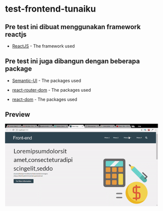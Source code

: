 # test-frontend-tunaiku

## Pre test ini dibuat menggunakan framework reactjs

* [ReactJS](https://reactjs.org/) - The framework used



## Pre test ini juga dibangun dengan beberapa package

* [Semantic-UI](https://react.semantic-ui.com/introduction) - The packages used

* [react-router-dom](https://www.npmjs.com/package/react-router-dom) - The packages used

* [react-dom](https://www.npmjs.com/package/react-dom) - The packages used



## Preview

![gif example](https://github.com/syahrulrmdhon/test-frontend-tunaiku/blob/master/public/demo.gif)
